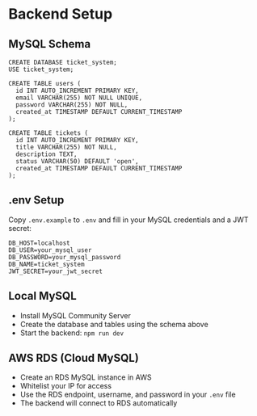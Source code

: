# Backend Setup

## MySQL Schema

```
CREATE DATABASE ticket_system;
USE ticket_system;

CREATE TABLE users (
  id INT AUTO_INCREMENT PRIMARY KEY,
  email VARCHAR(255) NOT NULL UNIQUE,
  password VARCHAR(255) NOT NULL,
  created_at TIMESTAMP DEFAULT CURRENT_TIMESTAMP
);

CREATE TABLE tickets (
  id INT AUTO_INCREMENT PRIMARY KEY,
  title VARCHAR(255) NOT NULL,
  description TEXT,
  status VARCHAR(50) DEFAULT 'open',
  created_at TIMESTAMP DEFAULT CURRENT_TIMESTAMP
);
```

## .env Setup

Copy `.env.example` to `.env` and fill in your MySQL credentials and a JWT secret:
```
DB_HOST=localhost
DB_USER=your_mysql_user
DB_PASSWORD=your_mysql_password
DB_NAME=ticket_system
JWT_SECRET=your_jwt_secret
```

## Local MySQL
- Install MySQL Community Server
- Create the database and tables using the schema above
- Start the backend: `npm run dev`

## AWS RDS (Cloud MySQL)
- Create an RDS MySQL instance in AWS
- Whitelist your IP for access
- Use the RDS endpoint, username, and password in your `.env` file
- The backend will connect to RDS automatically 